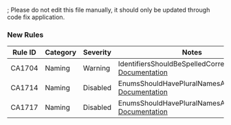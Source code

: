 ; Please do not edit this file manually, it should only be updated through code fix application.

### New Rules

Rule ID | Category | Severity | Notes
--------|----------|----------|-------
CA1704 | Naming | Warning | IdentifiersShouldBeSpelledCorrectlyAnalyzer, [Documentation](https://learn.microsoft.com/visualstudio/code-quality/ca1704)
CA1714 | Naming | Disabled | EnumsShouldHavePluralNamesAnalyzer, [Documentation](https://learn.microsoft.com/dotnet/fundamentals/code-analysis/quality-rules/ca1714)
CA1717 | Naming | Disabled | EnumsShouldHavePluralNamesAnalyzer, [Documentation](https://learn.microsoft.com/dotnet/fundamentals/code-analysis/quality-rules/ca1717)
